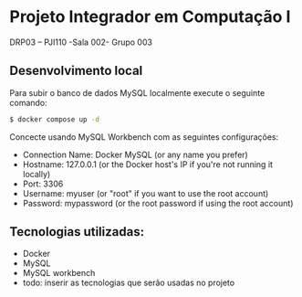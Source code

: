 # Projeto Integrador em Computação I
DRP03 – PJI110 -Sala 002- Grupo 003

## Desenvolvimento local

Para subir o banco de dados MySQL localmente execute o seguinte comando:

```sh
$ docker compose up -d
```

Concecte usando MySQL Workbench com as seguintes configurações:

* Connection Name: Docker MySQL (or any name you prefer) 
* Hostname: 127.0.0.1 (or the Docker host's IP if you're not running it locally)
* Port: 3306
* Username: myuser (or "root" if you want to use the root account)
* Password: mypassword (or the root password if using the root account)

## Tecnologias utilizadas:

* Docker
* MySQL
* MySQL workbench
* todo: inserir as tecnologias que serão usadas no projeto

